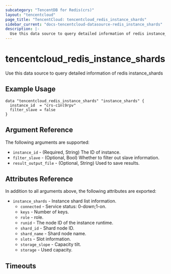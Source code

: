 ```yaml
---
subcategory: "TencentDB for Redis(crs)"
layout: "tencentcloud"
page_title: "TencentCloud: tencentcloud_redis_instance_shards"
sidebar_current: "docs-tencentcloud-datasource-redis_instance_shards"
description: |-
  Use this data source to query detailed information of redis instance_shards
---
```


# tencentcloud_redis_instance_shards

Use this data source to query detailed information of redis instance_shards

## Example Usage

```hcl
data "tencentcloud_redis_instance_shards" "instance_shards" {
  instance_id  = "crs-c1nl9rpv"
  filter_slave = false
}
```

## Argument Reference

The following arguments are supported:

* `instance_id` - (Required, String) The ID of instance.
* `filter_slave` - (Optional, Bool) Whether to filter out slave information.
* `result_output_file` - (Optional, String) Used to save results.

## Attributes Reference

In addition to all arguments above, the following attributes are exported:

* `instance_shards` - Instance shard list information.
  * `connected` - Service status: 0-down;1-on.
  * `keys` - Number of keys.
  * `role` - role.
  * `runid` - The node ID of the instance runtime.
  * `shard_id` - Shard node ID.
  * `shard_name` - Shard node name.
  * `slots` - Slot information.
  * `storage_slope` - Capacity tilt.
  * `storage` - Used capacity.


## Timeouts

<no value>


